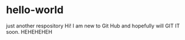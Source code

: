 # hello-world
just another respository
Hi! I am new to Git Hub and hopefully will GIT IT soon. HEHEHEHEH
